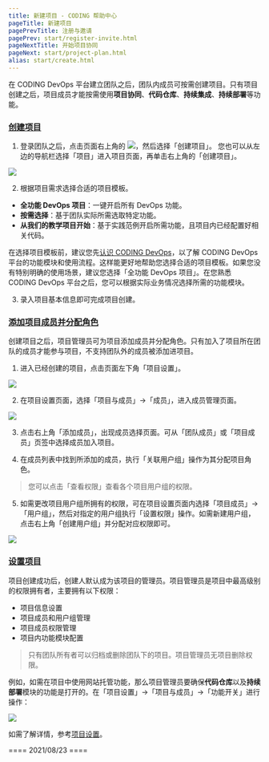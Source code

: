 ```yaml
---
title: 新建项目 - CODING 帮助中心
pageTitle: 新建项目
pagePrevTitle: 注册与邀请
pagePrev: start/register-invite.html
pageNextTitle: 开始项目协同
pageNext: start/project-plan.html
alias: start/create.html
---
```


在 CODING DevOps 平台建立团队之后，团队内成员可按需创建项目。只有项目创建之后，项目成员才能按需使用**项目协同**、**代码仓库**、**持续集成**、**持续部署**等功能。

### [创建项目](#create)

1.  登录团队之后，点击页面右上角的 <img src ="https://main.qcloudimg.com/raw/d94a8e60dd3a41d0af07d72ae0e9d70e.png" style ="margin:0">，然后选择「创建项目」。
您也可以从左边的导航栏选择「项目」进入项目页面，再单击右上角的「创建项目」。

![](https://help-assets.codehub.cn/enterprise/20210729102948.png)

2.  根据项目需求选择合适的项目模板。

*   **全功能 DevOps 项目**：一键开启所有 DevOps 功能。
*   **按需选择**：基于团队实际所需选取特定功能。
*   **从我们的教学项目开始**：基于实践范例开启所需功能，且项目内已经配置好相关代码。

在选择项目模板前，建议您先[认识 CODING DevOps](/docs/start/new.html)，以了解 CODING DevOps 平台的功能模块和使用流程。这样能更好地帮助您选择合适的项目模板。如果您没有特别明确的使用场景，建议您选择「全功能 DevOps 项目」。在您熟悉 CODING DevOps 平台之后，您可以根据实际业务情况选择所需的功能模块。

3.  录入项目基本信息即可完成项目创建。



### [添加项目成员并分配角色](#member)

创建项目之后，项目管理员可为项目添加成员并分配角色。只有加入了项目所在团队的成员才能参与项目，不支持团队外的成员被添加进项目。

1.  进入已经创建的项目，点击页面左下角「项目设置」。

![](https://help-assets.codehub.cn/enterprise/20210728124924.png)

2.  在项目设置页面，选择「项目与成员」->「成员」，进入成员管理页面。

![](https://help-assets.codehub.cn/enterprise/20210728150031.png)

3.  点击右上角「添加成员」，出现成员选择页面。可从「团队成员」或「项目成员」页签中选择成员加入项目。

4.  在成员列表中找到所添加的成员，执行「关联用户组」操作为其分配项目角色。

>您可以点击「查看权限」查看各个项目用户组的权限。

5.  如需更改项目用户组所拥有的权限，可在项目设置页面内选择「项目成员」->「用户组」，然后对指定的用户组执行「设置权限」操作。如需新建用户组，点击右上角「创建用户组」并分配对应权限即可。

![](https://help-assets.codehub.cn/enterprise/20210728150205.png)

### [设置项目](#config)

项目创建成功后，创建人默认成为该项目的管理员。项目管理员是项目中最高级别的权限拥有者，主要拥有以下权限：
*   项目信息设置
*   项目成员和用户组管理
*   项目成员权限管理
*   项目内功能模块配置

> 只有团队所有者可以归档或删除团队下的项目。项目管理员无项目删除权限。


例如，如需在项目中使用网站托管功能，那么项目管理员要确保**代码仓库**以及**持续部署**模块的功能是打开的。在「项目设置」->「项目与成员」->「功能开关」进行操作：

![](https://help-assets.codehub.cn/enterprise/20210823114754.png)

如需了解详情，参考[项目设置](/docs/project-settings/basic.html)。

==== 2021/08/23 ====
